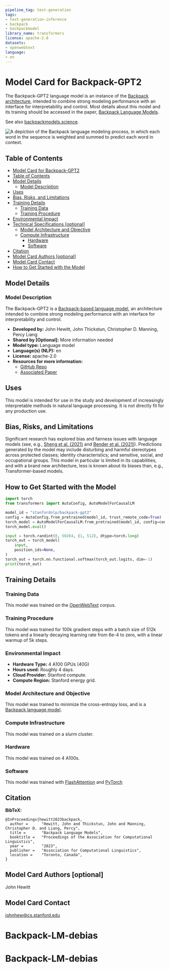 ```yaml
---
pipeline_tag: text-generation
tags:
- text-generation-inference
- backpack
- backpackmodel
library_name: transformers
license: apache-2.0
datasets:
- openwebtext
language:
- en
---
```



# Model Card for Backpack-GPT2

<!-- Provide a quick summary of what the model is/does. [Optional] -->
The Backpack-GPT2 language model is an instance of the [Backpack architecture](https://arxiv.org/abs/2305.16765), intended to combine strong modeling performance with an interface for interpretability and control.
Most details about this model and its training should be accessed in the paper, [Backpack Language Models](https://arxiv.org/abs/2305.16765).

See also [backpackmodels.science](backpackmodels.science).

![A depiction of the Backpack language modeling process, in which each word in the sequence is weighted and summed to predict each word in context.](http://backpackmodels.science/assets/backpack-process.gif)

##  Table of Contents

- [Model Card for Backpack-GPT2](#model-card-for--model_id-)
- [Table of Contents](#table-of-contents)
- [Model Details](#model-details)
  - [Model Description](#model-description)
- [Uses](#uses)
- [Bias, Risks, and Limitations](#bias-risks-and-limitations)
- [Training Details](#training-details)
  - [Training Data](#training-data)
  - [Training Procedure](#training-procedure)
- [Environmental Impact](#environmental-impact)
- [Technical Specifications [optional]](#technical-specifications-optional)
  - [Model Architecture and Objective](#model-architecture-and-objective)
  - [Compute Infrastructure](#compute-infrastructure)
    - [Hardware](#hardware)
    - [Software](#software)
- [Citation](#citation)
- [Model Card Authors [optional]](#model-card-authors-optional)
- [Model Card Contact](#model-card-contact)
- [How to Get Started with the Model](#how-to-get-started-with-the-model)


## Model Details

### Model Description

<!-- Provide a longer summary of what this model is/does. -->
The Backpack-GPT2 is a [Backpack-based language model](https://arxiv.org/abs/2305.16765), an architecture intended to combine strong modeling performance with an interface for interpretability and control.

- **Developed by:**  John Hewitt, John Thickstun, Christopher D. Manning, Percy Liang
- **Shared by [Optional]:** More information needed
- **Model type:** Language model
- **Language(s) (NLP):** en
- **License:** apache-2.0
- **Resources for more information:**
    - [GitHub Repo](https://github.com/john-hewitt/backpacks-flash-attn)
    - [Associated Paper](https://huggingface.co/datasets/openwebtext)

## Uses

This model is intended for use in the study and development of increasingly interpretable methods in natural language processing.
It is not directly fit for any production use.


## Bias, Risks, and Limitations

<!-- This section is meant to convey both technical and sociotechnical limitations. -->

Significant research has explored bias and fairness issues with language models (see, e.g., [Sheng et al. (2021)](https://aclanthology.org/2021.acl-long.330.pdf) and [Bender et al. (2021)](https://dl.acm.org/doi/pdf/10.1145/3442188.3445922)). Predictions generated by the model may include disturbing and harmful stereotypes across protected classes; identity characteristics; and sensitive, social, and occupational groups.
This model in particular is limited in its capabilities, and with a brand new architecture, less is known about its biases than, e.g., Transformer-based models.

## How to Get Started with the Model

```python
import torch
from transformers import AutoConfig, AutoModelForCausalLM

model_id = "stanfordnlp/backpack-gpt2"
config = AutoConfig.from_pretrained(model_id, trust_remote_code=True)
torch_model = AutoModelForCausalLM.from_pretrained(model_id, config=config, trust_remote_code=True)
torch_model.eval()

input = torch.randint(0, 50264, (1, 512), dtype=torch.long)
torch_out = torch_model(
    input,
    position_ids=None,
)
torch_out = torch.nn.functional.softmax(torch_out.logits, dim=-1)
print(torch_out)
```

## Training Details

### Training Data

<!-- This should link to a Data Card, perhaps with a short stub of information on what the training data is all about as well as documentation related to data pre-processing or additional filtering. -->

This model was trained on the [OpenWebText](https://huggingface.co/datasets/openwebtext) corpus.


### Training Procedure

This model was trained for 100k gradient steps with a batch size of 512k tokens and a linearly decaying learning rate from 6e-4 to zero, with a linear warmup of 5k steps.

### Environmental Impact

- **Hardware Type:** 4 A100 GPUs (40G)
- **Hours used:** Roughly 4 days.
- **Cloud Provider:** Stanford compute.
- **Compute Region:** Stanford energy grid.

### Model Architecture and Objective

This model was trained to minimize the cross-entropy loss, and is a [Backpack language model](https://arxiv.org/pdf/2305.16765.pdf).

### Compute Infrastructure

This model was trained on a slurm cluster.

### Hardware

This model was trained on 4 A100s.

### Software

This model was trained with [FlashAttention](https://github.com/HazyResearch/flash-attention) and [PyTorch](https://pytorch.org/)

## Citation

**BibTeX:**

```
@InProceedings{hewitt2023backpack,
  author =      "Hewitt, John and Thickstun, John and Manning, Christopher D. and Liang, Percy",
  title =       "Backpack Language Models",
  booktitle =   "Proceedings of the Association for Computational Linguistics",
  year =        "2023",
  publisher =   "Association for Computational Linguistics",
  location =    "Toronto, Canada",
}
```


## Model Card Authors [optional]

<!-- This section provides another layer of transparency and accountability. Whose views is this model card representing? How many voices were included in its construction? Etc. -->

John Hewitt

## Model Card Contact

johnhew@cs.stanford.edu


# Backpack-LM-debias
# Backpack-LM-debias
